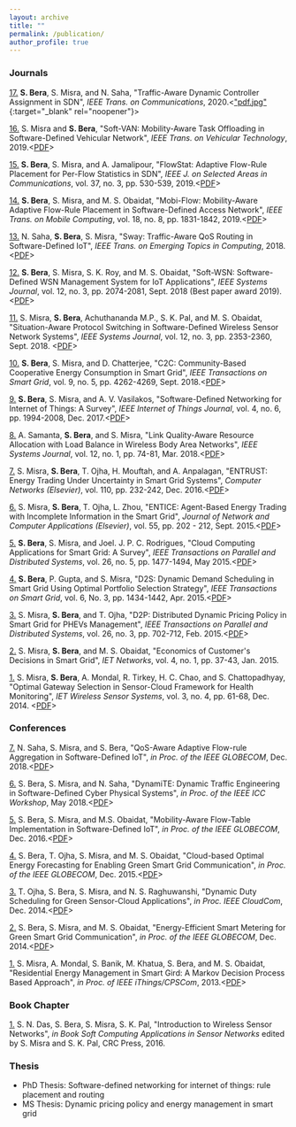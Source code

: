 ```yaml
---
layout: archive
title: ""
permalink: /publication/
author_profile: true
--- 
```


<h3>Journals</h3>

[17.](https://ieeexplore.ieee.org/document/9046815) <b>S. Bera</b>, S. Misra, and N. Saha, "Traffic-Aware Dynamic Controller Assignment in SDN", <i>IEEE Trans. on Communications</i>, 2020.<["pdf.jpg"](https://samareshbera.github.io/files/DCA.pdf){:target="_blank" rel="noopener"}>

[16.](https://ieeexplore.ieee.org/document/8930056) S. Misra and <b>S. Bera</b>, "Soft-VAN: Mobility-Aware Task Offloading in Software-Defined Vehicular Network", <i>IEEE Trans. on Vehicular Technology</i>, 2019.<[PDF]()>

[15.](https://ieeexplore.ieee.org/document/8624498/) <b>S. Bera</b>, S. Misra, and A. Jamalipour, "FlowStat: Adaptive Flow-Rule Placement for Per-Flow Statistics in SDN", <i>IEEE J. on Selected Areas in Communications</i>, vol. 37, no. 3, pp. 530-539, 2019.<[PDF]()>

[14.](https://ieeexplore.ieee.org/document/8454737/) <b>S. Bera</b>, S. Misra, and M. S. Obaidat, "Mobi-Flow: Mobility-Aware Adaptive Flow-Rule Placement in Software-Defined Access Network", <i>IEEE Trans. on Mobile Computing</i>, vol. 18, no. 8, pp. 1831-1842, 2019.<[PDF]()>

[13.](https://ieeexplore.ieee.org/document/8385144/) N. Saha, <b>S. Bera</b>, S. Misra, "Sway: Traffic-Aware QoS Routing in Software-Defined IoT", <i>IEEE Trans. on Emerging Topics in Computing</i>, 2018.<[PDF]()>

[12.](ieeexplore.ieee.org/document/7740067/) <b>S. Bera</b>, S. Misra, S. K. Roy, and M. S. Obaidat, "Soft-WSN: Software-Defined WSN Management System for IoT Applications", <i>IEEE Systems Journal</i>, vol. 12, no. 3, pp. 2074-2081, Sept. 2018 (Best paper award 2019).<[PDF]()>

[11.](ieeexplore.ieee.org/document/7740067/) S. Misra, <b>S. Bera</b>, Achuthananda M.P., S. K. Pal, and M. S. Obaidat, "Situation-Aware Protocol Switching in Software-Defined Wireless Sensor Network Systems", <i>IEEE Systems Journal</i>, vol. 12, no. 3, pp. 2353-2360, Sept. 2018. <[PDF]()>

[10.](ieeexplore.ieee.org/document/7817887/) <b>S. Bera</b>, S. Misra, and D. Chatterjee, "C2C: Community-Based Cooperative Energy Consumption in Smart Grid", <i>IEEE Transactions on Smart Grid</i>, vol. 9, no. 5, pp. 4262-4269, Sept. 2018.<[PDF]()>

[9.](ieeexplore.ieee.org/document/8017556/) <b>S. Bera</b>, S. Misra, and A. V. Vasilakos, "Software-Defined Networking for Internet of Things: A Survey", <i>IEEE Internet of Things Journal</i>, vol. 4, no. 6, pp. 1994-2008, Dec. 2017.<[PDF]()>

[8.](ieeexplore.ieee.org/document/7182257/) A. Samanta, <b>S. Bera</b>, and S. Misra, "Link Quality-Aware Resource Allocation with Load Balance in Wireless Body Area Networks", <i>IEEE Systems Journal</i>, vol. 12, no. 1, pp. 74-81, Mar. 2018.<[PDF]()>

[7.](www.sciencedirect.com/science/article/pii/S1389128616303206) S. Misra, <b>S. Bera</b>, T. Ojha, H. Mouftah, and A. Anpalagan, "ENTRUST: Energy Trading Under Uncertainty in Smart Grid Systems", <i>Computer Networks (Elsevier)</i>, vol. 110, pp. 232-242, Dec. 2016.<[PDF]()>

[6.](www.sciencedirect.com/science/article/pii/S1084804515001083) S. Misra, <b>S. Bera</b>, T. Ojha, L. Zhou, "ENTICE: Agent-Based Energy Trading with Incomplete Information in the Smart Grid", <i>Journal of Network and Computer Applications (Elsevier)</i>, vol. 55, pp. 202 - 212, Sept. 2015.<[PDF]()>

[5.](ieeexplore.ieee.org/document/6809180/) <b>S. Bera</b>, S. Misra, and Joel. J. P. C. Rodrigues, "Cloud Computing Applications for Smart Grid: A Survey", <i>IEEE Transactions on Parallel and Distributed Systems</i>, vol. 26, no. 5, pp. 1477-1494, May 2015.<[PDF]()>

[4.](ieeexplore.ieee.org/document/7029140/) <b>S. Bera</b>, P. Gupta, and S. Misra, "D2S: Dynamic Demand Scheduling in Smart Grid Using Optimal Portfolio Selection Strategy", <i>IEEE Transactions on Smart Grid</i>, vol. 6, No. 3, pp. 1434-1442, Apr. 2015.<[PDF]()>

[3.](ieeexplore.ieee.org/document/6782392/) S. Misra, <b>S. Bera</b>, and T. Ojha, "D2P: Distributed Dynamic Pricing Policy in Smart Grid for PHEVs Management", <i>IEEE Transactions on Parallel and Distributed Systems</i>, vol. 26, no. 3, pp. 702-712, Feb. 2015.<[PDF]()>

[2.](ieeexplore.ieee.org/document/6994376/) S. Misra, <b>S. Bera</b>, and M. S. Obaidat, "Economics of Customer's Decisions in Smart Grid", <i>IET Networks</i>, vol. 4, no. 1, pp. 37-43, Jan. 2015.

[1.](ieeexplore.ieee.org/document/6828878/) S. Misra, <b>S. Bera</b>, A. Mondal, R. Tirkey, H. C. Chao, and S. Chattopadhyay, "Optimal Gateway Selection in Sensor-Cloud Framework for Health Monitoring", <i>IET Wireless Sensor Systems</i>, vol. 3, no. 4, pp. 61-68, Dec. 2014. <[PDF]()>


<h3>Conferences</h3>

[7.](https://ieeexplore.ieee.org/document/8647471/) N. Saha, S. Misra, and S. Bera, "QoS-Aware Adaptive Flow-rule Aggregation in Software-Defined IoT", <i>in Proc. of the IEEE GLOBECOM</i>, Dec. 2018.<[PDF]()>

[6.](https://ieeexplore.ieee.org/document/8403550/) S. Bera, S. Misra, and N. Saha, "DynamiTE: Dynamic Traffic Engineering in Software-Defined Cyber Physical Systems", <i>in Proc. of the IEEE ICC Workshop</i>, May 2018.<[PDF]()>

[5.](ieeexplore.ieee.org/document/7841995/) S. Bera, S. Misra, and M.S. Obaidat, "Mobility-Aware Flow-Table Implementation in Software-Defined IoT", <i>in Proc. of the IEEE GLOBECOM</i>, Dec. 2016.<[PDF]()>

[4.](ieeexplore.ieee.org/document/7417591/) S. Bera, T. Ojha, S. Misra, and M. S. Obaidat, "Cloud-based Optimal Energy Forecasting for Enabling Green Smart Grid Communication", <i>in Proc. of the IEEE GLOBECOM</i>, Dec. 2015.<[PDF]()>

[3.](ieeexplore.ieee.org/document/7037771/) T. Ojha, S. Bera, S. Misra, and N. S. Raghuwanshi, "Dynamic Duty Scheduling for Green Sensor-Cloud Applications", <i>in Proc. IEEE CloudCom</i>, Dec. 2014.<[PDF]()>

[2.](ieeexplore.ieee.org/document/7037178/) S. Bera, S. Misra, and M. S. Obaidat, "Energy-Efficient Smart Metering for Green Smart Grid Communication", <i>in Proc. of the IEEE GLOBECOM</i>, Dec. 2014.<[PDF]()>

[1.](ieeexplore.ieee.org/document/6682213/) S. Misra, A. Mondal, S. Banik, M. Khatua, S. Bera, and M. S. Obaidat, "Residential Energy Management in Smart Gird: A Markov Decision Process Based Approach", <i>in Proc. of IEEE iThings/CPSCom</i>, 2013.<[PDF]()>


<h3>Book Chapter</h3>

[1.](https://www.crcpress.com/Soft-Computing-Applications-in-Sensor-Networks/Pal-Misra/p/book/9781482298758) S. N. Das, S. Bera, S. Misra, S. K. Pal, "Introduction to Wireless Sensor Networks", <i>in Book Soft Computing Applications in Sensor Networks</i> edited by S. Misra and S. K. Pal, CRC Press, 2016.


<h3>Thesis</h3>

* PhD Thesis: Software-defined networking for internet of things: rule placement and routing
* MS Thesis: Dynamic pricing policy and energy management in smart grid
